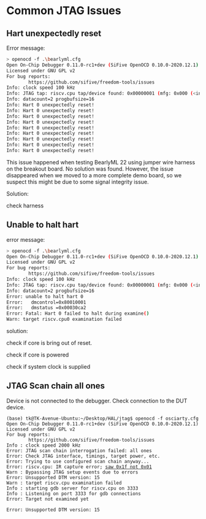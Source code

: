 # Common JTAG Issues



## Hart unexpectedly reset

Error message:

```bash
> openocd -f .\bearlyml.cfg
Open On-Chip Debugger 0.11.0-rc1+dev (SiFive OpenOCD 0.10.0-2020.12.1)
Licensed under GNU GPL v2
For bug reports:
        https://github.com/sifive/freedom-tools/issues
Info: clock speed 100 kHz
Info: JTAG tap: riscv.cpu tap/device found: 0x00000001 (mfg: 0x000 (<invalid>), part: 0x0000, ver: 0x0)
Info: datacount=2 progbufsize=16
Info: Hart 0 unexpectedly reset!
Info: Hart 0 unexpectedly reset!
Info: Hart 0 unexpectedly reset!
Info: Hart 0 unexpectedly reset!
Info: Hart 0 unexpectedly reset!
Info: Hart 0 unexpectedly reset!
Info: Hart 0 unexpectedly reset!
Info: Hart 0 unexpectedly reset!
Info: Hart 0 unexpectedly reset!

```

This issue happened when testing BearlyML 22 using jumper wire harness on the breakout board. No solution was found. However, the issue disappeared when we moved to a more complete demo board, so we suspect this might be due to some signal integrity issue.

Solution:

check harness





## Unable to halt hart

error message:

```bash
> openocd -f .\bearlyml.cfg
Open On-Chip Debugger 0.11.0-rc1+dev (SiFive OpenOCD 0.10.0-2020.12.1)
Licensed under GNU GPL v2
For bug reports:
        https://github.com/sifive/freedom-tools/issues
Info: clock speed 100 kHz
Info: JTAG tap: riscv.cpu tap/device found: 0x00000001 (mfg: 0x000 (<invalid>), part: 0x0000, ver: 0x0)
Info: datacount=2 progbufsize=16
Error: unable to halt hart 0
Error:   dmcontrol=0x80010001
Error:   dmstatus =0x00030ca2
Error: Fatal: Hart 0 failed to halt during examine()
Warn: target riscv.cpu0 examination failed     
```

solution:

check if core is bring out of reset.

check if core is powered

check if system clock is supplied





## JTAG Scan chain all ones

Device is not connected to the debugger. Check connection to the DUT device.

<pre class="language-bash"><code class="lang-bash">(base) tk@TK-Avenue-Ubuntu:~/Desktop/HAL/jtag$ openocd -f osciarty.cfg 
Open On-Chip Debugger 0.11.0-rc1+dev (SiFive OpenOCD 0.10.0-2020.12.1)
Licensed under GNU GPL v2
For bug reports:
        https://github.com/sifive/freedom-tools/issues
Info : clock speed 2000 kHz
Error: JTAG scan chain interrogation failed: all ones
Error: Check JTAG interface, timings, target power, etc.
Error: Trying to use configured scan chain anyway...
Error: riscv.cpu: IR capture error; <a data-footnote-ref href="#user-content-fn-1">saw 0x1f not 0x01</a>
Warn : Bypassing JTAG setup events due to errors
Error: Unsupported DTM version: 15
Warn : target riscv.cpu examination failed
Info : starting gdb server for riscv.cpu on 3333
Info : Listening on port 3333 for gdb connections
Error: Target not examined yet

Error: Unsupported DTM version: 15
</code></pre>







[^1]: all ones here
